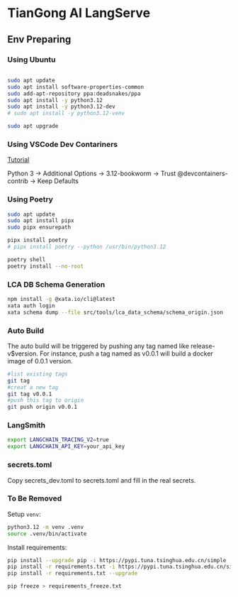 
# TianGong AI LangServe

## Env Preparing

### Using Ubuntu

```bash

sudo apt update
sudo apt install software-properties-common
sudo add-apt-repository ppa:deadsnakes/ppa
sudo apt install -y python3.12
sudo apt install -y python3.12-dev
# sudo apt install -y python3.12-venv

sudo apt upgrade
```

### Using VSCode Dev Contariners

[Tutorial](https://code.visualstudio.com/docs/devcontainers/tutorial)

Python 3 -> Additional Options -> 3.12-bookworm -> Trust @devcontainers-contrib -> Keep Defaults

### Using Poetry

```bash
sudo apt update
sudo apt install pipx
sudo pipx ensurepath

pipx install poetry
# pipx install poetry --python /usr/bin/python3.12

poetry shell
poetry install --no-root
```

### LCA DB Schema Generation

```bash
npm install -g @xata.io/cli@latest
xata auth login
xata schema dump --file src/tools/lca_data_schema/schema_origin.json
```

### Auto Build

The auto build will be triggered by pushing any tag named like release-v$version. For instance, push a tag named as v0.0.1 will build a docker image of 0.0.1 version.

```bash
#list existing tags
git tag
#creat a new tag
git tag v0.0.1
#push this tag to origin
git push origin v0.0.1
```

### LangSmith

```bash
export LANGCHAIN_TRACING_V2=true
export LANGCHAIN_API_KEY=your_api_key
```

### secrets.toml

Copy secrets_dev.toml to secrets.toml and fill in the real secrets.

### To Be Removed

Setup `venv`:

```bash
python3.12 -m venv .venv
source .venv/bin/activate
```

Install requirements:

```bash
pip install --upgrade pip -i https://pypi.tuna.tsinghua.edu.cn/simple
pip install -r requirements.txt -i https://pypi.tuna.tsinghua.edu.cn/simple
pip install -r requirements.txt --upgrade

pip freeze > requirements_freeze.txt
```

